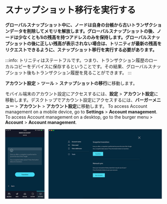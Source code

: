 # スナップショット移行を実行する
<!-- # Perform a snapshot transition -->

**グローバルスナップショット中に、ノードは自身の台帳から古いトランザクションデータを削除してメモリを解放します。グローバルスナップショットの後、ノードは少なくとも1iの残高を持つアドレスのみを保持します。グローバルスナップショットの後に正しい残高が表示されない場合は、トリニティが最新の残高をリクエストできるように、スナップショット移行を実行する必要があります。**
<!-- **During a global snapshot, nodes remove old transaction data from their ledgers to free memory. After a global snapshot, nodes have only the addresses with a balance of at least 1 i. If you don't see your correct balance after a global snapshot, you must perform a snapshot transition to allow Trinity to request the latest balance of your addresses.** -->

:::info:
トリニティはステートフルです。つまり、トランザクション履歴のローカルコピーをデバイスに保存するということです。その結果、グローバルスナップショット後もトランザクション履歴を見ることができます。
:::
<!-- :::info: -->
<!-- Trinity is stateful, which means that it stores a local copy of your transaction history on your device. As a result, you can still see your transaction history after a global snapshot. -->
<!-- ::: -->

**アカウント設定** > **ツール** > **スナップショットの移行**に移動します。
<!-- Go to Account management > **Tools** > **Transition**. -->

モバイル端末のアカウント設定にアクセスするには、**設定** > **アカウント設定**に移動します。デスクトップでアカウント設定にアクセスするには、**バーガーメニュー** > **アカウント** > **アカウント設定**に移動します。
To access Account management on a mobile device, go to **Settings** > **Account management**. To access Account management on a desktop, go to the burger menu >  **Account** > **Account management**.

![photo of snapshot transition](../images/transition.jpg)
